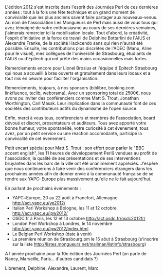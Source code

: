 L'édition 2012 s'est inscrite dans l'esprit des Journées Perl de ces dernières
années : tout à la fois une fête technique et un grand moment de convivialité
que les plus anciens savent faire partager aux nouveaux-venus. Au nom de
l'association Les Mongueurs de Perl mais aussi de vous tous qui avez témoigné
de votre enthousiasme au cours de ses dernières semaines, j'aimerais remercier
ici la mobilisation locale. Tout d'abord, la créativité, l'esprit d'initiative
et la force de travail de Delphine Bottarlini de l'AIUS et Alexandre Franke, de
la société Hackcendo sans qui rien n'aurait été possible. Ensuite, les
contributions plus discrètes de l'ADEC (Manu, Aline pour le visuel), mes
collègues de l'université de Strasbourg, étudiants de l'AIUS ou d'Epitech qui
ont prêté des mains occasionnelles mais fortes.

Remerciements encore pour Lionel Brosius et l'équipe d'Epitech Strasbourg qui
nous a accueilli à bras ouverts et gratuitement dans leurs locaux et a tout mis
en oeuvre pour faciliter l'organisation.

Remerciements, toujours, à nos sponsors (biblibre, booking.com, linkfluence,
teclib, weborama). Avec un sponsoring total de 2500€, nous avons pu inviter des
conférenciers comme Matt S. Trout, Jonathan Worthington, Carl Mäsak. Leur
implication dans la communauté font de ces sociétés des contributeurs actifs du
dynamisme de l'open source.

Enfin, merci à vous tous, conférenciers et membres de l'association, board
dévoué et discret, présentateurs et auditeurs. Tous avez apporté votre bonne
humeur, votre spontanéité, votre curiosité à cet évenement, tous avez, par un
petit service ou une réaction accomodante, participé la convivialité de cet
évenement.

Petit encart spécial pour Matt S. Trout : son effort pour parler le "BBC accent
english", les 11 heures de développement Perl6 vendues au profit de l'association, la
qualité de ses présentations et de ses interventions bruyantes dans les bars de
la ville ont été unanimement appréciés. J'espère que nous continuerons à faire
venir des conférenciers étrangers dans les prochaines années afin de donner
envie à la communauté française de se rendre aux YAPC::Europe plus massivement qu'elle
ne le fait aujourd'hui.

En parlant de prochains événements :

* YAPC::Europe, 20 au 22 août à Francfort, Allemagne  http://act.yapc.eu/ye2012/
* Italian Perl Workshop à Bologne, les 11 et 12 octobre  http://act.yapc.eu/ipw2012/ 
* OSDC.fr à Paris, les 12 et 13 octobre  http://act.osdc.fr/osdc2012fr/
* London Perl Workshop à Londres, le 14 novembre http://act.yapc.eu/lpw2012/index.html
* Le Belgian Perl Workshop (date à venir)
* La première réunion de Strasbourg.pm le 15 aôut à Strasbourg (s'inscrire sur
   la liste http://listes.mongueurs.net/mailman/listinfo/strasbourg) 

A l'année prochaine pour la 10e édition des Journées Perl (on parle de Nancy,
Marseille, Paris... d'autres candidats ?)

Librement,
Delphine, Alexandre, Laurent, Marc 
